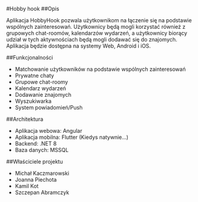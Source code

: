 #Hobby hook
##Opis

Aplikacja HobbyHook pozwala użytkownikom na łączenie się na podstawie wspólnych zainteresowań. Użytkownicy będą mogli korzystać również z grupowych chat-roomów, kalendarzów wydarzeń, a użytkownicy biorący udział w tych aktywnościach będą mogli dodawać się do znajomych. Aplikacja będzie dostępna na systemy Web, Android i iOS.

##Funkcjonalności
- Matchowanie użytkowników na podstawie wspólnych zainteresowań
- Prywatne chaty
- Grupowe chat-roomy
- Kalendarz wydarzeń
- Dodawanie znajomych
- Wyszukiwarka
- System powiadomień/Push

##Architektura
- Aplikacja webowa: Angular
- Aplikacja mobilna: Flutter (Kiedys natywnie...)
- Backend: .NET 8
- Baza danych: MSSQL 

##Właściciele projektu
- Michał Kaczmarowski
- Joanna Piechota
- Kamil Kot
- Szczepan Abramczyk
